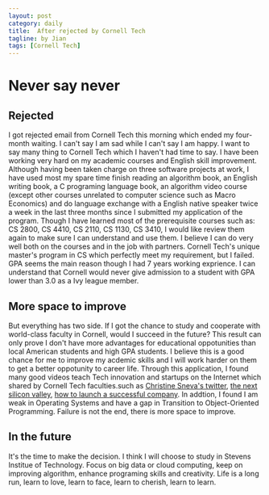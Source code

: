```yaml
---
layout: post
category: daily
title:  After rejected by Cornell Tech
tagline: by Jian
tags: [Cornell Tech]
---
```


<!--more-->

# Never say never

## Rejected
   I got rejected email from Cornell Tech this morning which ended my four-month waiting. I can't say I am sad while I can't say I am happy. I want to say many thing to Cornell Tech which I haven't had time to say. I have been working very hard on my academic courses and English skill improvement. Although having been taken charge on three software projects at work, I have used most my spare time finish reading an algorithm book, an English writing book, a C programing language book, an algorithm video course (except other courses unrelated to computer science such as Macro Economics) and do language exchange with a English native speaker twice a week in the last three months since I submitted my application of the program. Though I have learned most of the prerequisite courses such as: CS 2800, CS 4410, CS 2110, CS 1130, CS 3410, I would like review them again to make sure I can understand and use them. I believe I can do very well both on the courses and in the job with partners.
   Cornell Tech's unique master's program in CS which perfectly meet my requirement, but I failed. GPA seems the main reason though I had 7 years working exprience. I can understand that Cornell would never give admission to a student with GPA lower than 3.0 as a Ivy league member. 
    
## More space to improve 
   But everything has two side. If I got the chance to study and cooperate with world-class faculty in Cornell, would I succeed in the future? This result can only prove I don't have more advantages for educational oppotunities than local American students and high GPA students. I believe this is a good chance for me to improve my acdemic skills and I will work harder on them to get a better oppotunity to career life. Through this application, I found many good videos teach Tech innovation and startups on the Internet which shared by Cornell Tech faculties.such as [Christine Sneva's twitter](https://twitter.com/Christine_Sneva), [the next silicon valley](http://www.usnews.com/news/college-of-tomorrow/articles/2015/04/01/the-next-silicon-valley), [how to launch a successful company](http://tech.cornell.edu/news/4-lessons-from-david-tisch-on-how-to-launch-a-successful-company). In addtion, I found I am weak in Operating Systems and have a gap in Transition to Object-Oriented Programming. Failure is not the end, there is more space to improve.  
    
## In the future
   It's the time to make the decision. I think I will choose to study in Stevens Institue of Technology. Focus on big data or  cloud computing, keep on improving algorithm, enhance programing skills and creativity. Life is a long run, learn to love, learn to face, learn to cherish, learn to learn.
